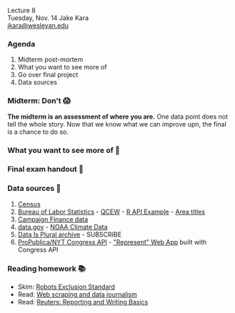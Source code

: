 Lecture 8  
Tuesday, Nov. 14
Jake Kara  
jkara@wesleyan.edu

### Agenda

1. Midterm post-mortem
2. What you want to see more of 
3. Go over final project
4. Data sources

### Midterm: Don't &#x1F631;

**The midterm is an assessment of where you are.** One data point does not
  tell the whole story. Now that we know what we can improve upn, the final
  is a chance to do so.

### What you want to see more of &#x1F52C;

### Final exam handout &#x1F4C3;

### Data sources &#x1F4E1;

1. [Census](http://factfinder2.census.gov) 
2. [Bureau of Labor Statistics](https://bls.gov) - [QCEW](https://data.bls.gov/cew/doc/access/data_access_examples.htm) - [R API Example](https://data.bls.gov/cew/doc/access/data_access_examples.htm#RSCRIPT) - [Area titles](https://data.bls.gov/cew/doc/titles/area/area_titles.htm) 
3. [Campaign Finance data](https://api.open.fec.gov/developers/)
5. [data.gov](https://www.data.gov) - [NOAA Climate Data](https://www.ncdc.noaa.gov/cdo-web/webservices)
6. [Data Is Plural archive](https://tinyletter.com/data-is-plural/archive) - SUBSCRIBE
7. [ProPublica/NYT Congress API](https://projects.propublica.org/api-docs/congress-api/) - ["Represent" Web App](https://projects.propublica.org/represent/) built with Congress API



### Reading homework &#x1F4DA; 

* Skim: [Robots Exclusion Standard](https://en.wikipedia.org/wiki/Robots_exclusion_standard)
* Read: [Web scraping and data journalism](https://gijn.org/2015/08/12/on-the-ethics-of-web-scraping-and-data-journalism/)
* Read: [Reuters: Reporting and Writing Basics](http://handbook.reuters.com/index.php?title=Reporting_and_Writing_Basics&oldid=2805)
    

